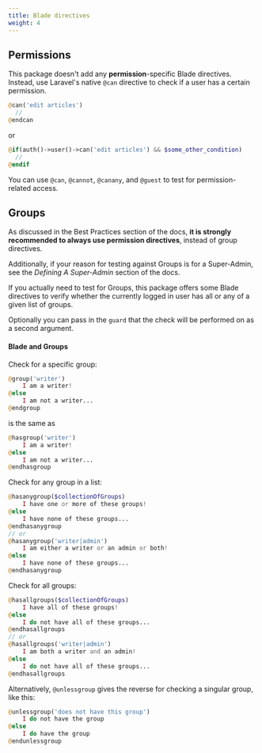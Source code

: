 ```yaml
---
title: Blade directives
weight: 4
---
```


## Permissions
This package doesn't add any **permission**-specific Blade directives. 
Instead, use Laravel's native `@can` directive to check if a user has a certain permission.

```php
@can('edit articles')
  //
@endcan
```
or
```php
@if(auth()->user()->can('edit articles') && $some_other_condition)
  //
@endif
```

You can use `@can`, `@cannot`, `@canany`, and `@guest` to test for permission-related access.


## Groups 
As discussed in the Best Practices section of the docs, **it is strongly recommended to always use permission directives**, instead of group directives.

Additionally, if your reason for testing against Groups is for a Super-Admin, see the *Defining A Super-Admin* section of the docs.

If you actually need to test for Groups, this package offers some Blade directives to verify whether the currently logged in user has all or any of a given list of groups. 

Optionally you can pass in the `guard` that the check will be performed on as a second argument.

#### Blade and Groups
Check for a specific group:
```php
@group('writer')
    I am a writer!
@else
    I am not a writer...
@endgroup
```
is the same as
```php
@hasgroup('writer')
    I am a writer!
@else
    I am not a writer...
@endhasgroup
```

Check for any group in a list:
```php
@hasanygroup($collectionOfGroups)
    I have one or more of these groups!
@else
    I have none of these groups...
@endhasanygroup
// or
@hasanygroup('writer|admin')
    I am either a writer or an admin or both!
@else
    I have none of these groups...
@endhasanygroup
```
Check for all groups:

```php
@hasallgroups($collectionOfGroups)
    I have all of these groups!
@else
    I do not have all of these groups...
@endhasallgroups
// or
@hasallgroups('writer|admin')
    I am both a writer and an admin!
@else
    I do not have all of these groups...
@endhasallgroups
```

Alternatively, `@unlessgroup` gives the reverse for checking a singular group, like this:

```php
@unlessgroup('does not have this group')
    I do not have the group
@else
    I do have the group
@endunlessgroup
```

